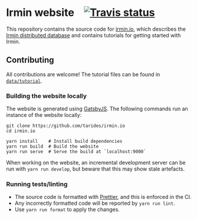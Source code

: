 # Irmin website &nbsp;&nbsp; [![Travis status][travis-img]][travis]

[travis]: https://travis-ci.org/tarides/irmin.io/branches
[travis-img]: https://travis-ci.org/tarides/irmin.io.svg?branch=master

This repository contains the source code for [irmin.io][irmin.io], which describes the [Irmin
distributed database][irmin] and contains tutorials for getting started with Irmin.

## Contributing

All contributions are welcome! The tutorial files can be found in [`data/tutorial`][tutorial-dir].

### Building the website locally

The website is generated using [GatsbyJS][gatsby]. The following commands run an instance of the
website locally:

```shell
git clone https://github.com/tarides/irmin.io
cd irmin.io

yarn install    # Install build dependencies
yarn run build  # Build the website
yarn run serve  # Serve the build at `localhost:9000`
```

When working on the website, an incremental development server can be run with `yarn run develop`,
but beware that this may show stale artefacts.

### Running tests/linting

- The source code is formatted with [Prettier][prettier], and this is enforced in the CI. 
- Any incorrectly formatted code will be reported by `yarn run lint`.
- Use `yarn run format` to apply the changes.

[irmin]: https://github.com/mirage/irmin/
[irmin.io]: https://irmin.io/
[tutorial-dir]: https://github.com/tarides/irmin.io/tree/master/data/tutorial/
[prettier]: https://github.com/prettier/prettier/
[gatsby]: https://www.gatsbyjs.org/
